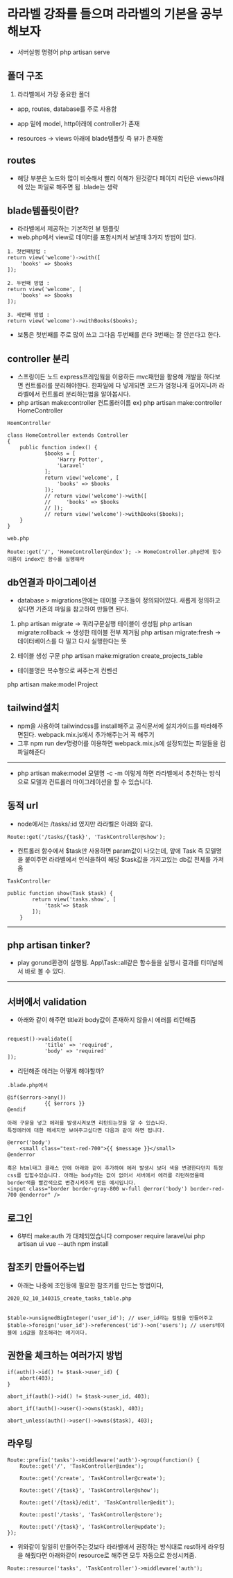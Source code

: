 # 라라벨 강좌를 들으며 라라벨의 기본을 공부해보자

-   서버실행 명령어 php artisan serve

## 폴더 구조

1. 라라벨에서 가장 중요한 폴더

-   app, routes, database를 주로 사용함

-   app 밑에 model, http아래에 controller가 존재
-   resources -> views 아래에 blade템플릿 즉 뷰가 존재함

## routes

-   해당 부분은 노드와 많이 비슷해서 빨리 이해가 된것같다 페이지 리턴은 views아래에 있는 파일로 해주면 됨 .blade는 생략

## blade템플릿이란?

-   라라벨에서 제공하는 기본적인 뷰 템플릿
-   web.php에서 view로 데이터를 포함시켜서 보낼때 3가지 방법이 있다.

```
1. 첫번째방법 :
return view('welcome')->with([
    'books' => $books
]);

2. 두번째 방법 :
return view('welcome', [
    'books' => $books
]);

3. 세번째 방법 :
return view('welcome')->withBooks($books);

```

-   보통은 첫번째를 주로 많이 쓰고 그다음 두번째를 쓴다 3번째는 잘 안쓴다고 한다.

## controller 분리

-   스프링이든 노드 express프레임웤을 이용하든 mvc패턴을 활용해 개발을 하다보면 컨트롤러를 분리해야한다. 한파일에 다 넣게되면 코드가 엄청나게 길어지니까
    라라벨에서 컨트롤러 분리하는법을 알아봅시다.
-   php artisan make:controller 컨트롤러이름 ex) php artisan make:controller HomeController

```
HoemController

class HomeController extends Controller
{
    public function index() {
            $books = [
                'Harry Potter',
                'Laravel'
            ];
            return view('welcome', [
                'books' => $books
            ]);
            // return view('welcome')->with([
            //     'books' => $books
            // ]);
            // return view('welcome')->withBooks($books);
    }
}

web.php

Route::get('/', 'HomeController@index'); -> HomeController.php안에 함수이름이 index인 함수를 실행해라

```

## db연결과 마이그레이션

-   database > migrations안에는 테이블 구조들이 정의되어있다. 새롭게 정의하고싶다면 기존의 파일을 참고하여 만들면 된다.

1. php artisan migrate -> 쿼리구문실행 테이블이 생성됨
   php artisan migrate:rollback -> 생성한 테이블 전부 제거됨
   php artisan migrate:fresh -> 데이터베이스를 다 밀고 다시 실행한다는 뜻

2) 테이블 생성 구문 php artisan make:migration create_projects_table

-   테이블명은 복수형으로 써주는게 컨벤션

php artisan make:model Project

## tailwind설치

-   npm을 사용하여 tailwindcss를 install해주고 공식문서에 설치가이드를 따라해주면된다. webpack.mix.js에서 추가해주는거 꼭 해주기
-   그후 npm run dev명령어를 이용하면 webpack.mix.js에 설정되있는 파일들을 컴파일해준다

---

-   php artisan make:model 모델명 -c -m 이렇게 하면 라라벨에서 추천하는 방식으로 모델과 컨트롤러 마이그레이션을 할 수 있습니다.

## 동적 url

-   node에서는 /tasks/:id 였지만 라라벨은 아래와 같다.

```
Route::get('/tasks/{task}', 'TaskController@show');
```

-   컨트롤러 함수에서 $task만 사용하면 param값이 나오는데, 앞에 Task 즉 모델명을 붙여주면 라라벨에서 인식을하여 해당 $task값을 가지고있는 db값 전체를 가져옴

```
TaskController

public function show(Task $task) {
        return view('tasks.show', [
            'task'=> $task
        ]);
    }
```

---

## php artisan tinker?

-   play gorund환경이 실행됨. App\Task::all같은 함수들을 실행시 결과를 터미널에서 바로 볼 수 있다.

---

## 서버에서 validation

-   아래와 같이 해주면 title과 body값이 존재하지 않을시 에러를 리턴해줌

```

request()->validate([
            'title' => 'required',
            'body' => 'required'
]);
```

-   리턴해준 에러는 어떻게 해야할까?

```
.blade.php에서

@if($errors->any())
            {{ $errors }}
@endif

아래 구문을 넣고 에러를 발생시켜보면 리턴되는것을 알 수 있습니다.
특정에러에 대한 메세지만 보여주고싶다면 다음과 같이 하면 됩니다.

@error('body')
    <small class="text-red-700">{{ $message }}</small>
@enderror

혹은 html태그 클래스 안에 아래와 같이 추가하여 에러 발생시 보더 색을 변경한다던지 특정 css를 입힐수있습니다. 아래는 body라는 값이 없어서 서버에서 에러를 리턴하였을때
border색을 빨간색으로 변경시켜주게 만든 예시입니다.
<input class="border border-gray-800 w-full @error('body') border-red-700 @enderror" />

```

## 로그인

-   6부터 make:auth 가 대체되었습니다
    composer require laravel/ui
    php artisan ui vue --auth
    npm install

## 참조키 만들어주는법

-   아래는 나중에 조인등에 필요한 참조키를 만드는 방법이다,

```
2020_02_10_140315_create_tasks_table.php


$table->unsignedBigInteger('user_id'); // user_id라는 컬럼을 만들어주고
$table->foreign('user_id')->references('id')->on('users'); // users테이블에 id값을 참조해라는 얘기이다.
```

## 권한을 체크하는 여러가지 방법

```
if(auth()->id() != $task->user_id) {
    abort(403);
}

abort_if(auth()->id() != $task->user_id, 403);

abort_if(!auth()->user()->owns($task), 403);

abort_unless(auth()->user()->owns($task), 403);
```

## 라우팅

```
Route::prefix('tasks')->middleware('auth')->group(function() {
    Route::get('/', 'TaskController@index');

    Route::get('/create', 'TaskController@create');

    Route::get('/{task}', 'TaskController@show');

    Route::get('/{task}/edit', 'TaskController@edit');

    Route::post('/tasks', 'TaskController@store');

    Route::put('/{task}', 'TaskController@update');
});
```

-   위와같이 일일히 만들어주는것보다 라라벨에서 권장하는 방식대로 rest하게 라우팅을 해줬다면 아래와같이 resource로 해주면 모두 자동으로 완성시켜줌.

```
Route::resource('tasks', 'TaskController')->middleware('auth');
```
